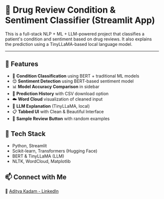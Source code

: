 # 💊 Drug Review Condition & Sentiment Classifier (Streamlit App)

This is a full-stack NLP + ML + LLM-powered project that classifies a patient's condition and sentiment based on drug reviews. It also explains the prediction using a TinyLLaMA-based local language model.

---

## 🚀 Features

- 🎯 **Condition Classification** using BERT + traditional ML models
- 😊 **Sentiment Detection** using BERT-based sentiment model
- 📊 **Model Accuracy Comparison** in sidebar
- 🔄 **Prediction History** with CSV download option
- ☁️ **Word Cloud** visualization of cleaned input
- 🧠 **LLM Explanation** (TinyLLaMA, local)
- 📋 **Tabbed UI** with Clean & Beautiful Interface
- 🧪 **Sample Review Button** with random examples

## 🧠 Tech Stack
- Python, Streamlit
- Scikit-learn, Transformers (Hugging Face)
- BERT & TinyLLaMA (LLM)
- NLTK, WordCloud, Matplotlib

## 📫 Connect with Me
👤 [Aditya Kadam - LinkedIn](https://www.linkedin.com/in/aditya-kadam-2618a0217)
